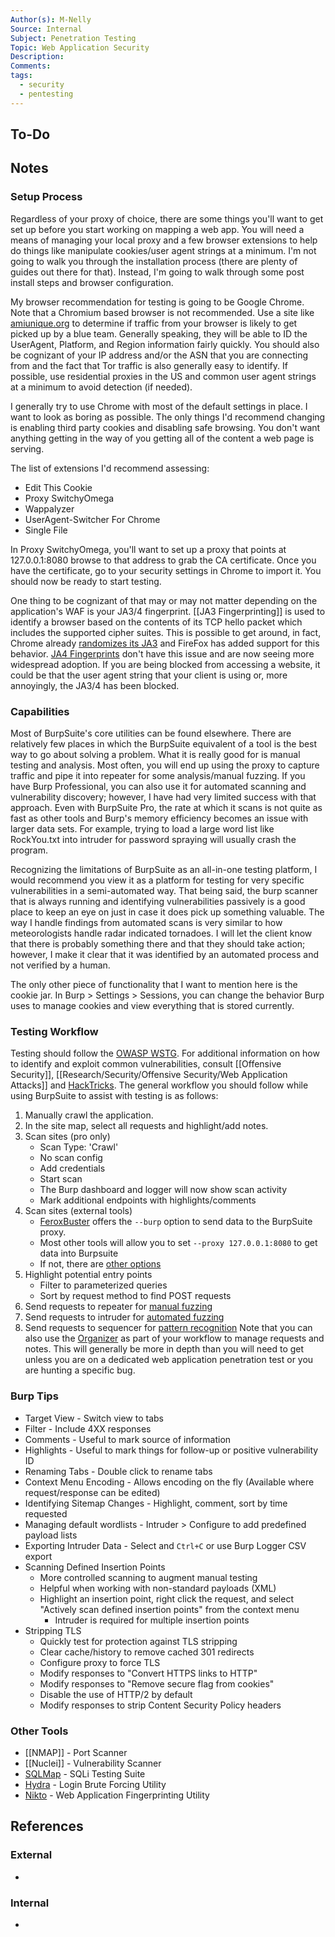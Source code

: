 ```yaml
---
Author(s): M-Nelly
Source: Internal
Subject: Penetration Testing
Topic: Web Application Security
Description: 
Comments: 
tags:
  - security
  - pentesting
---
```

## To-Do

## Notes
### Setup Process
Regardless of your proxy of choice, there are some things you'll want to get set up before you start working on mapping a web app. You will need a means of managing your local proxy and a few browser extensions to help do things like manipulate cookies/user agent strings at a minimum. I'm not going to walk you through the installation process (there are plenty of guides out there for that). Instead, I'm going to walk through some post install steps and browser configuration. 

My browser recommendation for testing is going to be Google Chrome. Note that a Chromium based browser is not recommended. Use a site like [amiunique.org](https://amiunique.org/fingerprint) to determine if traffic from your browser is likely to get picked up by a blue team. Generally speaking, they will be able to ID the UserAgent, Platform, and Region information fairly quickly. You should also be cognizant of your IP address and/or the ASN that you are connecting from and the fact that Tor traffic is also generally easy to identify. If possible, use residential proxies in the US and common user agent strings at a minimum to avoid detection (if needed). 

I generally try to use Chrome with most of the default settings in place. I want to look as boring as possible. The only things I'd recommend changing is enabling third party cookies and disabling safe browsing. You don't want anything getting in the way of you getting all of the content a web page is serving. 

The list of extensions I'd recommend assessing:
- Edit This Cookie
- Proxy SwitchyOmega
- Wappalyzer
- UserAgent-Switcher For Chrome
- Single File

In Proxy SwitchyOmega, you'll want to set up a proxy that points at 127.0.0.1:8080 browse to that address to grab the CA certificate. Once you have the certificate, go to your security settings in Chrome to import it. You should now be ready to start testing.  

One thing to be cognizant of that may or may not matter depending on the application's WAF is your JA3/4 fingerprint. [[JA3 Fingerprinting]] is used to identify a browser based on the contents of its TCP hello packet which includes the supported cipher suites. This is possible to get around, in fact, Chrome already [randomizes its JA3](https://docs.google.com/document/d/13hbMJDFU8kZ_qtLukNYoWZOEnr0wRKeP6XBmY_TQ0B4/) and FireFox has added support for this behavior. [JA4 Fingerprints](https://github.com/FoxIO-LLC/ja4) don't have this issue and are now seeing more widespread adoption. If you are being blocked from accessing a website, it could be that the user agent string that your client is using or, more annoyingly, the JA3/4 has been blocked. 
### Capabilities
Most of BurpSuite's core utilities can be found elsewhere. There are relatively few places in which the BurpSuite equivalent of a tool is the best way to go about solving a problem. What it is really good for is manual testing and analysis. Most often, you will end up using the proxy to capture traffic and pipe it into repeater for some analysis/manual fuzzing. If you have Burp Professional, you can also use it for automated scanning and vulnerability discovery; however, I have had very limited success with that approach. Even with BurpSuite Pro, the rate at which it scans is not quite as fast as other tools and Burp's memory efficiency becomes an issue with larger data sets. For example, trying to load a large word list like RockYou.txt into intruder for password spraying will usually crash the program. 

Recognizing the limitations of BurpSuite as an all-in-one testing platform, I would recommend you view it as a platform for testing for very specific vulnerabilities in a semi-automated way. That being said, the burp scanner that is always running and identifying vulnerabilities passively is a good place to keep an eye on just in case it does pick up something valuable. The way I handle findings from automated scans is very similar to how meteorologists handle radar indicated tornadoes. I will let the client know that there is probably something there and that they should take action; however, I make it clear that it was identified by an automated process and not verified by a human. 

The only other piece of functionality that I want to mention here is the cookie jar. In Burp > Settings > Sessions, you can change the behavior Burp uses to manage cookies and view everything that is stored currently. 
### Testing Workflow
Testing should follow the [OWASP WSTG](https://owasp.org/www-project-web-security-testing-guide/). For additional information on how to identify and exploit common vulnerabilities, consult [[Offensive Security]], [[Research/Security/Offensive Security/Web Application Attacks]] and [HackTricks](https://book.hacktricks.xyz/pentesting-web/web-vulnerabilities-methodology). The general workflow you should follow while using BurpSuite to assist with testing is as follows:
1. Manually crawl the application. 
2. In the site map, select all requests and highlight/add notes.
3. Scan sites (pro only) 
	- Scan Type: 'Crawl'
	- No scan config
	- Add credentials 
	- Start scan
	- The Burp dashboard and logger will now show scan activity 
	- Mark additional endpoints with highlights/comments
4. Scan sites (external tools)
	- [FeroxBuster](https://github.com/epi052/feroxbuster) offers the `--burp` option to send data to the BurpSuite proxy. 
	- Most other tools will allow you to set `--proxy 127.0.0.1:8080` to get data into Burpsuite
	- If not, there are [other options](https://blog.ropnop.com/proxying-cli-tools/)
5. Highlight potential entry points
	- Filter to parameterized queries
	- Sort by request method to find POST requests
6. Send requests to repeater for [manual fuzzing](https://portswigger.net/burp/documentation/desktop/tools/repeater)
7. Send requests to intruder for [automated fuzzing](https://portswigger.net/burp/documentation/desktop/tools/intruder)
8. Send requests to sequencer for [pattern recognition](https://portswigger.net/burp/documentation/desktop/tools/sequencer)
Note that you can also use the [Organizer](https://portswigger.net/burp/documentation/desktop/tools/organizer) as part of your workflow to manage requests and notes. This will generally be more in depth than you will need to get unless you are on a dedicated web application penetration test or you are hunting a specific bug. 
### Burp Tips
- Target View - Switch view to tabs 
- Filter - Include 4XX responses
- Comments - Useful to mark source of information
- Highlights - Useful to mark things for follow-up or positive vulnerability ID
- Renaming Tabs - Double click to rename tabs
- Context Menu Encoding - Allows encoding on the fly (Available where request/response can be edited)
- Identifying Sitemap Changes - Highlight, comment, sort by time requested
- Managing default wordlists - Intruder > Configure to add predefined payload lists
- Exporting Intruder Data - Select and `Ctrl+C` or use Burp Logger CSV export
- Scanning Defined Insertion Points
	- More controlled scanning to augment manual testing
	- Helpful when working with non-standard payloads (XML)
	- Highlight an insertion point, right click the request, and select "Actively scan defined insertion points" from the context menu
		- Intruder is required for multiple insertion points
- Stripping TLS
	- Quickly test for protection against TLS stripping 
	- Clear cache/history to remove cached 301 redirects
	- Configure proxy to force TLS 
	- Modify responses to "Convert HTTPS links to HTTP"
	- Modify responses to "Remove secure flag from cookies"
	- Disable the use of HTTP/2 by default
	- Modify responses to strip Content Security Policy headers
### Other Tools
- [[NMAP]] - Port Scanner
- [[Nuclei]] - Vulnerability Scanner
- [SQLMap](https://sqlmap.org/) - SQLi Testing Suite
- [Hydra](https://github.com/vanhauser-thc/thc-hydra) - Login Brute Forcing Utility
- [Nikto](https://github.com/sullo/nikto) - Web Application Fingerprinting Utility
## References
### External
- 
### Internal
- 